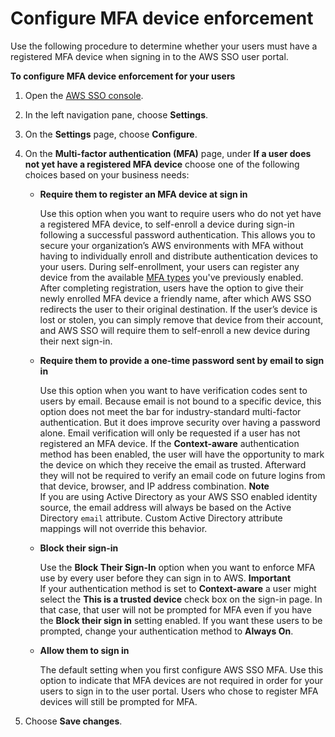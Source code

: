 # Configure MFA device enforcement<a name="how-to-configure-mfa-device-enforcement"></a>

Use the following procedure to determine whether your users must have a registered MFA device when signing in to the AWS SSO user portal\. 

**To configure MFA device enforcement for your users**

1. Open the [AWS SSO console](https://console.aws.amazon.com/singlesignon)\.

1. In the left navigation pane, choose **Settings**\.

1. On the **Settings** page, choose **Configure**\.

1. On the **Multi\-factor authentication \(MFA\)** page, under **If a user does not yet have a registered MFA device** choose one of the following choices based on your business needs:
   + **Require them to register an MFA device at sign in**

     Use this option when you want to require users who do not yet have a registered MFA device, to self\-enroll a device during sign\-in following a successful password authentication\. This allows you to secure your organization’s AWS environments with MFA without having to individually enroll and distribute authentication devices to your users\. During self\-enrollment, your users can register any device from the available [MFA types](mfa-types.md) you've previously enabled\. After completing registration, users have the option to give their newly enrolled MFA device a friendly name, after which AWS SSO redirects the user to their original destination\. If the user’s device is lost or stolen, you can simply remove that device from their account, and AWS SSO will require them to self\-enroll a new device during their next sign\-in\.
   + **Require them to provide a one\-time password sent by email to sign in**

     Use this option when you want to have verification codes sent to users by email\. Because email is not bound to a specific device, this option does not meet the bar for industry\-standard multi\-factor authentication\. But it does improve security over having a password alone\. Email verification will only be requested if a user has not registered an MFA device\. If the **Context\-aware** authentication method has been enabled, the user will have the opportunity to mark the device on which they receive the email as trusted\. Afterward they will not be required to verify an email code on future logins from that device, browser, and IP address combination\.
**Note**  
If you are using Active Directory as your AWS SSO enabled identity source, the email address will always be based on the Active Directory `email` attribute\. Custom Active Directory attribute mappings will not override this behavior\. 
   + **Block their sign\-in**

     Use the **Block Their Sign\-In** option when you want to enforce MFA use by every user before they can sign in to AWS\.
**Important**  
If your authentication method is set to **Context\-aware** a user might select the **This is a trusted device** check box on the sign\-in page\. In that case, that user will not be prompted for MFA even if you have the **Block their sign in** setting enabled\. If you want these users to be prompted, change your authentication method to **Always On**\.
   + **Allow them to sign in**

     The default setting when you first configure AWS SSO MFA\. Use this option to indicate that MFA devices are not required in order for your users to sign in to the user portal\. Users who chose to register MFA devices will still be prompted for MFA\.

1. Choose **Save changes**\.